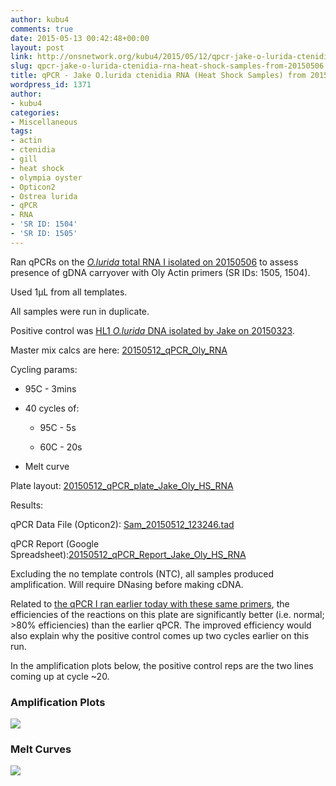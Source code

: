 ```yaml
---
author: kubu4
comments: true
date: 2015-05-13 00:42:48+00:00
layout: post
link: http://onsnetwork.org/kubu4/2015/05/12/qpcr-jake-o-lurida-ctenidia-rna-heat-shock-samples-from-20150506/
slug: qpcr-jake-o-lurida-ctenidia-rna-heat-shock-samples-from-20150506
title: qPCR - Jake O.lurida ctenidia RNA (Heat Shock Samples) from 20150506
wordpress_id: 1371
author:
- kubu4
categories:
- Miscellaneous
tags:
- actin
- ctenidia
- gill
- heat shock
- olympia oyster
- Opticon2
- Ostrea lurida
- qPCR
- RNA
- 'SR ID: 1504'
- 'SR ID: 1505'
---
```


Ran qPCRs on the [_O.lurida_ total RNA I isolated on 20150506](http://onsnetwork.org/kubu4/2015/05/06/rna-isolation-jakes-o-lurida-ctenidia-1hr-heat-stress-from-20150422/) to assess presence of gDNA carryover with Oly Actin primers (SR IDs: 1505, 1504).

Used 1μL from all templates.

All samples were run in duplicate.

Positive control was [HL1 _O.lurida_ DNA isolated by Jake on 20150323](http://heareresearch.blogspot.com/2015/03/3-23-2015-ezna-dna-isolation-with-seed.html).

Master mix calcs are here: [20150512_qPCR_Oly_RNA](https://docs.google.com/spreadsheets/d/1-jUGGyD56GcA_uk07TFUEh2R0Y2e6DxeEzqdByTccJE/edit?usp=sharing)

Cycling params:




    
  * 95C - 3mins

    
  * 40 cycles of:

    
    * 95C - 5s

    
    * 60C - 20s




    
  * Melt curve





Plate layout: [20150512_qPCR_plate_Jake_Oly_HS_RNA](https://docs.google.com/spreadsheets/d/1y-UxIdNQp_27qVvgZztf8pmxg_NBADD6SgPMkEKtMSI/edit?usp=sharing)



Results:

qPCR Data File (Opticon2): [Sam_20150512_123246.tad](http://eagle.fish.washington.edu/Arabidopsis/qPCR/Opticon/Sam_20150512_123246.tad)

qPCR Report (Google Spreadsheet):[20150512_qPCR_Report_Jake_Oly_HS_RNA](https://docs.google.com/spreadsheets/d/1CqfXuDfGfDf4N-T9ILctApAna-T6262TPUc1pA8KVtE/edit?usp=sharing)

Excluding the no template controls (NTC), all samples produced amplification. Will require DNasing before making cDNA.

Related to [the qPCR I ran earlier today with these same primers](http://onsnetwork.org/kubu4/2015/05/12/qpcr-jake-o-lurida-ctenidia-rna-control-samples-from-20150507/), the efficiencies of the reactions on this plate are significantly better (i.e. normal; >80% efficiencies) than the earlier qPCR. The improved efficiency would also explain why the positive control comes up two cycles earlier on this run.

In the amplification plots below, the positive control reps are the two lines coming up at cycle ~20.





### Amplification Plots



[![](http://eagle.fish.washington.edu/Arabidopsis/20150512_qPCR_Amp_Jake_Oly_HS_RNA_.JPG)](http://eagle.fish.washington.edu/Arabidopsis/20150512_qPCR_Amp_Jake_Oly_HS_RNA_.JPG)





### Melt Curves



[![](http://eagle.fish.washington.edu/Arabidopsis/20150512_qPCR_Melt_Jake_Oly_HS_RNA_.JPG)](http://eagle.fish.washington.edu/Arabidopsis/20150512_qPCR_Melt_Jake_Oly_HS_RNA_.JPG)

